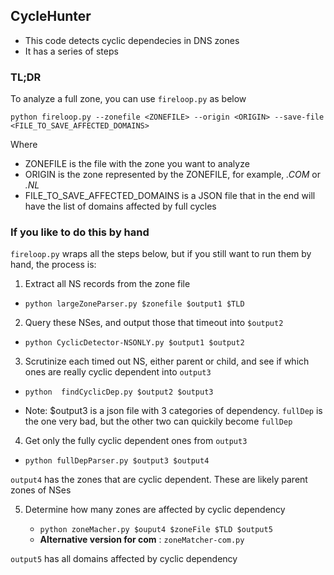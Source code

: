 ## CycleHunter

* This code detects cyclic dependecies in DNS zones
* It has a series of steps

### TL;DR

To analyze a full zone, you can use `fireloop.py` as below

```
python fireloop.py --zonefile <ZONEFILE> --origin <ORIGIN> --save-file <FILE_TO_SAVE_AFFECTED_DOMAINS>
```

Where
- ZONEFILE is the file with the zone you want to analyze
- ORIGIN is the zone represented by the ZONEFILE, for example, *.COM* or *.NL*
- FILE_TO_SAVE_AFFECTED_DOMAINS is a JSON file that in the end will have the list of domains affected by full cycles

### If you like to do this by hand

`fireloop.py` wraps all the steps below, but if you still want to run them by hand, the process is:

1. Extract all NS records from the zone file

  * `python largeZoneParser.py $zonefile $output1 $TLD`

2. Query these NSes, and output those that timeout into `$output2`

  * `python CyclicDetector-NSONLY.py $output1 $output2`

3. Scrutinize each timed out NS, either parent or child, and see if which ones are really cyclic dependent into `output3`

  * `python  findCyclicDep.py $output2 $output3`

  * Note: $output3 is a json file with 3 categories of dependency. `fullDep` is the one very bad, but the other two can quickily become `fullDep`

4. Get only the fully cyclic dependent ones from `output3`

  * `python fullDepParser.py $output3 $output4`

`output4` has the zones that are cyclic dependent. These are likely parent zones of NSes

5. Determine how many zones are affected by cyclic dependency

    * `python zoneMacher.py $ouput4 $zoneFile $TLD $output5`
    * **Alternative version for com** : `zoneMatcher-com.py`

`output5` has all domains affected by cyclic dependency
